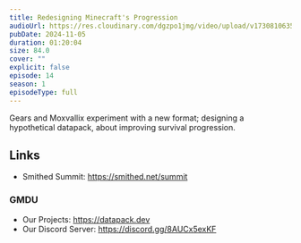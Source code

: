 ```yaml
---
title: Redesigning Minecraft's Progression
audioUrl: https://res.cloudinary.com/dgzpo1jmg/video/upload/v1730810635/Podcast/datapack-podcast-ep14_b1gz8b.mp3
pubDate: 2024-11-05
duration: 01:20:04
size: 84.0
cover: ""
explicit: false
episode: 14
season: 1
episodeType: full
---
```

Gears and Moxvallix experiment with a new format; designing a hypothetical datapack, about improving survival progression.

## Links
- Smithed Summit: https://smithed.net/summit

### GMDU
- Our Projects: https://datapack.dev
- Our Discord Server: https://discord.gg/8AUCx5exKF